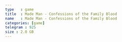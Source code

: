 ```yaml
---
type   : game
title  : Made Man - Confessions of the Family Blood
name   : Made Man - Confessions of the Family Blood
categories: [game]
telegram : 925
size : 2.0 GB
---
```



